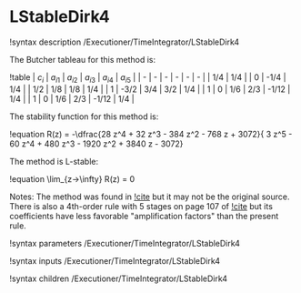 # LStableDirk4

!syntax description /Executioner/TimeIntegrator/LStableDirk4

The Butcher tableau for this method is:

!table
| $c_i$ | $a_{i1}$ | $a_{i2}$ | $a_{i3}$ | $a_{i4}$ | $a_{i5}$ |
| - | - | - | - | - | - |
| 1/4 |  1/4 |
| 0 | -1/4 | 1/4 |
| 1/2 |  1/8 | 1/8 | 1/4 |
| 1 | -3/2 | 3/4 | 3/2 | 1/4 |
| 1 | 0 | 1/6 | 2/3 | -1/12 | 1/4 |
| 1 | 0 | 1/6 | 2/3 | -1/12 | 1/4 |

The stability function for this method is:

!equation
R(z) = -\dfrac{28 z^4 + 32 z^3 - 384 z^2 - 768 z + 3072}{
        3 z^5 - 60 z^4 + 480 z^3 - 1920 z^2 + 3840 z - 3072}

The method is L-stable:

!equation
\lim_{z->\infty} R(z) = 0

Notes:
The method was found in [!cite](skvortsov2006) but it may not be the original source.
There is also a 4th-order rule with 5 stages on page 107 of [!cite](hairer1999)
but its coefficients have less favorable "amplification factors" than the present rule.

!syntax parameters /Executioner/TimeIntegrator/LStableDirk4

!syntax inputs /Executioner/TimeIntegrator/LStableDirk4

!syntax children /Executioner/TimeIntegrator/LStableDirk4
